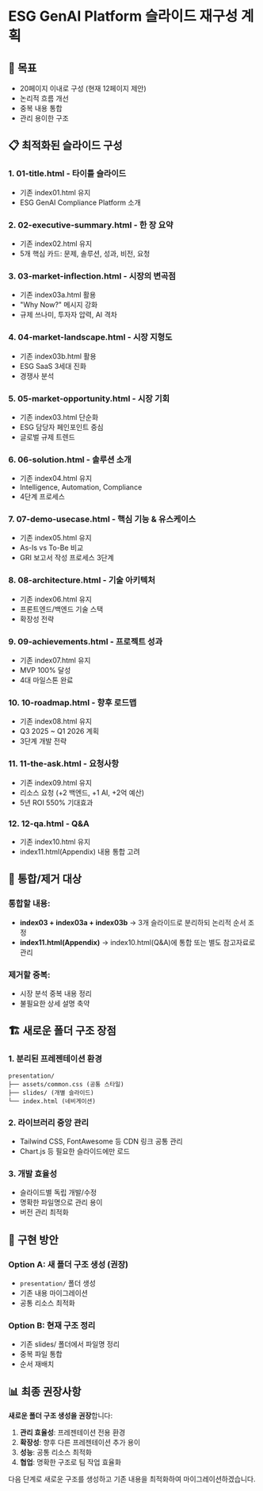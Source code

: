 # ESG GenAI Platform 슬라이드 재구성 계획

## 🎯 목표
- 20페이지 이내로 구성 (현재 12페이지 제안)
- 논리적 흐름 개선
- 중복 내용 통합
- 관리 용이한 구조

## 📋 최적화된 슬라이드 구성

### 1. **01-title.html** - 타이틀 슬라이드
- 기존 index01.html 유지
- ESG GenAI Compliance Platform 소개

### 2. **02-executive-summary.html** - 한 장 요약
- 기존 index02.html 유지
- 5개 핵심 카드: 문제, 솔루션, 성과, 비전, 요청

### 3. **03-market-inflection.html** - 시장의 변곡점
- 기존 index03a.html 활용
- "Why Now?" 메시지 강화
- 규제 쓰나미, 투자자 압력, AI 격차

### 4. **04-market-landscape.html** - 시장 지형도  
- 기존 index03b.html 활용
- ESG SaaS 3세대 진화
- 경쟁사 분석

### 5. **05-market-opportunity.html** - 시장 기회
- 기존 index03.html 단순화
- ESG 담당자 페인포인트 중심
- 글로벌 규제 트렌드

### 6. **06-solution.html** - 솔루션 소개
- 기존 index04.html 유지
- Intelligence, Automation, Compliance
- 4단계 프로세스

### 7. **07-demo-usecase.html** - 핵심 기능 & 유스케이스
- 기존 index05.html 유지
- As-Is vs To-Be 비교
- GRI 보고서 작성 프로세스 3단계

### 8. **08-architecture.html** - 기술 아키텍처
- 기존 index06.html 유지
- 프론트엔드/백엔드 기술 스택
- 확장성 전략

### 9. **09-achievements.html** - 프로젝트 성과
- 기존 index07.html 유지
- MVP 100% 달성
- 4대 마일스톤 완료

### 10. **10-roadmap.html** - 향후 로드맵
- 기존 index08.html 유지
- Q3 2025 ~ Q1 2026 계획
- 3단계 개발 전략

### 11. **11-the-ask.html** - 요청사항
- 기존 index09.html 유지
- 리소스 요청 (+2 백엔드, +1 AI, +2억 예산)
- 5년 ROI 550% 기대효과

### 12. **12-qa.html** - Q&A
- 기존 index10.html 유지
- index11.html(Appendix) 내용 통합 고려

## 🔄 통합/제거 대상

### 통합할 내용:
- **index03 + index03a + index03b** → 3개 슬라이드로 분리하되 논리적 순서 조정
- **index11.html(Appendix)** → index10.html(Q&A)에 통합 또는 별도 참고자료로 관리

### 제거할 중복:
- 시장 분석 중복 내용 정리
- 불필요한 상세 설명 축약

## 🏗️ 새로운 폴더 구조 장점

### 1. **분리된 프레젠테이션 환경**
```
presentation/
├── assets/common.css (공통 스타일)
├── slides/ (개별 슬라이드)
└── index.html (네비게이션)
```

### 2. **라이브러리 중앙 관리**
- Tailwind CSS, FontAwesome 등 CDN 링크 공통 관리
- Chart.js 등 필요한 슬라이드에만 로드

### 3. **개발 효율성**
- 슬라이드별 독립 개발/수정
- 명확한 파일명으로 관리 용이
- 버전 관리 최적화

## 🚀 구현 방안

### Option A: 새 폴더 구조 생성 (권장)
- `presentation/` 폴더 생성
- 기존 내용 마이그레이션
- 공통 리소스 최적화

### Option B: 현재 구조 정리
- 기존 slides/ 폴더에서 파일명 정리
- 중복 파일 통합
- 순서 재배치

## 📊 최종 권장사항

**새로운 폴더 구조 생성을 권장**합니다:

1. **관리 효율성**: 프레젠테이션 전용 환경
2. **확장성**: 향후 다른 프레젠테이션 추가 용이  
3. **성능**: 공통 리소스 최적화
4. **협업**: 명확한 구조로 팀 작업 효율화

다음 단계로 새로운 구조를 생성하고 기존 내용을 최적화하여 마이그레이션하겠습니다. 